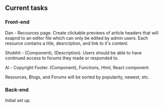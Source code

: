 ## Current tasks
### Front-end

Dan - Recources page. Create clickable previews of article headers that will exapnd to an editor file which can only be edited by admin users. Each resource contains a title, desrcription, and link to it's content.

Shobhit - (Component), (Description). Users should be able to have continued access to forums they made or responded to.

Al - Copyright Footer. (Component), Functions, Html, React component.

Resources, Blogs, and Forums will be sorted by popularity, newest, etc.

### Back-end
Initial set up.
